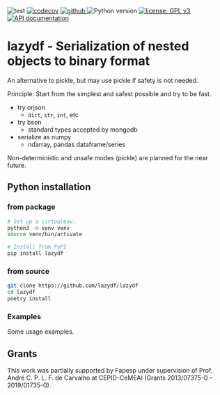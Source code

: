 ![test](https://github.com/lazydf/lazydf/workflows/test/badge.svg)
[![codecov](https://codecov.io/gh/lazydf/lazydf/branch/main/graph/badge.svg)](https://codecov.io/gh/lazydf/lazydf)
<a href="https://pypi.org/project/lazydf">
<img src="https://img.shields.io/github/v/release/lazydf/lazydf?display_name=tag&sort=semver&color=blue" alt="github">
</a>
![Python version](https://img.shields.io/badge/python-3.10-blue.svg)
[![license: GPL v3](https://img.shields.io/badge/License-GPLv3_%28ask_for_options%29-blue.svg)](https://www.gnu.org/licenses/gpl-3.0)
[![API documentation](https://img.shields.io/badge/doc-API%20%28auto%29-a0a0a0.svg)](https://lazydf.github.io/lazydf)


# lazydf - Serialization of nested objects to binary format 
An alternative to pickle, but may use pickle if safety is not needed.

Principle: Start from the simplest and safest possible and try to be fast.
* try orjson
  * `dict`, `str`, `int`, etc
* try bson
  * standard types accepted by mongodb
* serialize as numpy
  * ndarray, pandas dataframe/series

Non-deterministic and unsafe modes (pickle) are planned for the near future. 
 


## Python installation
### from package
```bash
# Set up a virtualenv. 
python3 -m venv venv
source venv/bin/activate

# Install from PyPI
pip install lazydf
```

### from source
```bash
git clone https://github.com/lazydf/lazydf
cd lazydf
poetry install
```

### Examples
Some usage examples.




## Grants
This work was partially supported by Fapesp under supervision of
Prof. André C. P. L. F. de Carvalho at CEPID-CeMEAI (Grants 2013/07375-0 – 2019/01735-0).
